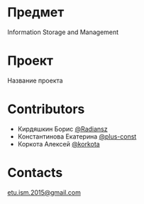 # Предмет

Information Storage and Management

# Проект

Название проекта

# Contributors

- Кирдяшкин Борис [@Radiansz](https://github.com/Radiansz)
- Константинова Екатерина [@plus-const](https://github.com/plus-const)
- Коркота Алексей [@korkota](https://github.com/korkota)

# Contacts

etu.ism.2015@gmail.com
